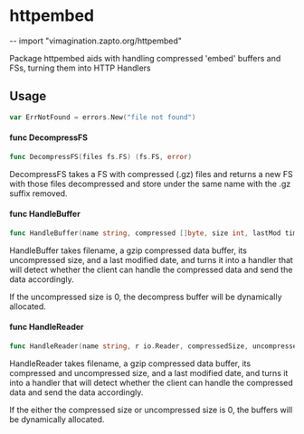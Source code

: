 # httpembed
--
    import "vimagination.zapto.org/httpembed"

Package httpembed aids with handling compressed 'embed' buffers and FSs, turning
them into HTTP Handlers

## Usage

```go
var ErrNotFound = errors.New("file not found")
```

#### func  DecompressFS

```go
func DecompressFS(files fs.FS) (fs.FS, error)
```
DecompressFS takes a FS with compressed (.gz) files and returns a new FS with
those files decompressed and store under the same name with the .gz suffix
removed.

#### func  HandleBuffer

```go
func HandleBuffer(name string, compressed []byte, size int, lastMod time.Time) http.Handler
```
HandleBuffer takes filename, a gzip compressed data buffer, its uncompressed
size, and a last modified date, and turns it into a handler that will detect
whether the client can handle the compressed data and send the data accordingly.

If the uncompressed size is 0, the decompress buffer will be dynamically
allocated.

#### func  HandleReader

```go
func HandleReader(name string, r io.Reader, compressedSize, uncompressedSize int, lastMod time.Time) http.Handler
```
HandleReader takes filename, a gzip compressed data buffer, its compressed and
uncompressed size, and a last modified date, and turns it into a handler that
will detect whether the client can handle the compressed data and send the data
accordingly.

If the either the compressed size or uncompressed size is 0, the buffers will be
dynamically allocated.
